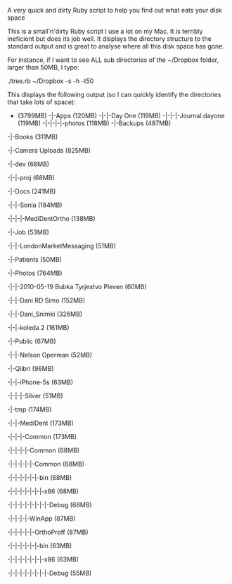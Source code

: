 A *very* quick and dirty Ruby script to help you find out what eats your disk space

This is a small'n'dirty Ruby script I use a lot on my Mac. It is terribly ineficient but does its job well.
It displays the directory structure to the standard output and is great to analyse where all this disk space has gone.

For instance, if I want to see ALL sub directories of the ~/Dropbox folder, larger than 50MB, I type:

./tree.rb ~/Dropbox -s -h -t50 

This displays the following output (so I can quickly identify the directories that take lots of space):


- (3799MB)
-|-Apps (120MB)
-|-|-Day One (119MB)
-|-|-|-Journal.dayone (119MB)
-|-|-|-|-photos (118MB)
-|-Backups (487MB)

-|-Books (311MB)

-|-Camera Uploads (825MB)

-|-dev (68MB)

-|-|-proj (68MB)

-|-Docs (241MB)

-|-|-Sonia (184MB)

-|-|-|-MediDentOrtho (138MB)

-|-Job (53MB)

-|-|-LondonMarketMessaging (51MB)

-|-Patients (50MB)

-|-Photos (764MB)

-|-|-2010-05-19 Bubka Tyrjestvo Pleven (60MB)

-|-|-Dani RD Simo (152MB)

-|-|-Dani_Snimki (326MB)

-|-|-koleda 2 (161MB)

-|-Public (67MB)

-|-|-Nelson Operman (52MB)

-|-Qlibri (96MB)

-|-|-iPhone-5s (63MB)

-|-|-|-Silver (51MB)

-|-tmp (174MB)

-|-|-MediDent (173MB)

-|-|-|-Common (173MB)

-|-|-|-|-Common (68MB)

-|-|-|-|-|-Common (68MB)

-|-|-|-|-|-|-bin (68MB)

-|-|-|-|-|-|-|-x86 (68MB)

-|-|-|-|-|-|-|-|-Debug (68MB)

-|-|-|-|-WinApp (87MB)

-|-|-|-|-|-OrthoProff (87MB)

-|-|-|-|-|-|-bin (63MB)

-|-|-|-|-|-|-|-x86 (63MB)

-|-|-|-|-|-|-|-|-Debug (55MB)

